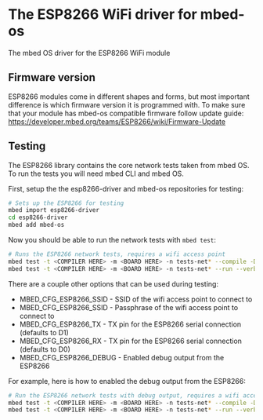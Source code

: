 # The ESP8266 WiFi driver for mbed-os
The mbed OS driver for the ESP8266 WiFi module

## Firmware version
ESP8266 modules come in different shapes and forms, but most important difference is which firmware version it is programmed with. To make sure that your module has mbed-os compatible firmware follow update guide: https://developer.mbed.org/teams/ESP8266/wiki/Firmware-Update

## Testing
The ESP8266 library contains the core network tests taken from mbed OS. To run the tests you will need mbed CLI and mbed OS.

First, setup the the esp8266-driver and mbed-os repositories for testing:
``` bash
# Sets up the ESP8266 for testing
mbed import esp8266-driver
cd esp8266-driver
mbed add mbed-os
```

Now you should be able to run the network tests with `mbed test`:
``` bash
# Runs the ESP8266 network tests, requires a wifi access point
mbed test -t <COMPILER HERE> -m <BOARD HERE> -n tests-net* --compile -DMBED_CFG_ESP8266_SSID=<SSID HERE> -DMBED_CFG_ESP8266_PASS=<PASS HERE>
mbed test -t <COMPILER HERE> -m <BOARD HERE> -n tests-net* --run --verbose
```

There are a couple other options that can be used during testing:
- MBED_CFG_ESP8266_SSID - SSID of the wifi access point to connect to
- MBED_CFG_ESP8266_SSID - Passphrase of the wifi access point to connect to
- MBED_CFG_ESP8266_TX - TX pin for the ESP8266 serial connection (defaults to D1)
- MBED_CFG_ESP8266_RX - TX pin for the ESP8266 serial connection (defaults to D0)
- MBED_CFG_ESP8266_DEBUG - Enabled debug output from the ESP8266

For example, here is how to enabled the debug output from the ESP8266:
``` bash
# Run the ESP8266 network tests with debug output, requires a wifi access point
mbed test -t <COMPILER HERE> -m <BOARD HERE> -n tests-net* --compile -DMBED_CFG_ESP8266_SSID=<SSID HERE> -DMBED_CFG_ESP8266_PASS=<PASS HERE> -DMBED_CFG_ESP8266_DEBUG=true
mbed test -t <COMPILER HERE> -m <BOARD HERE> -n tests-net* --run --verbose
```
